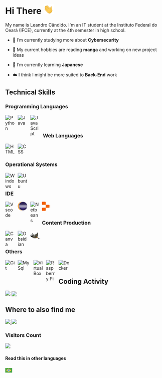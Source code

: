 # Hi There <img width="32px" src="https://github.com/marshfellow42/marshfellow42/blob/34550c857a86be40afa6b96e8cc6a3a137a6bb29/Assets/README/wave.gif" />

My name is Leandro Cândido. I'm an IT student at the Instituto Federal do Ceará (IFCE), currently at the 4th semester in high school.

- 🔭 I’m currently studying more about **Cybersecurity**

- 💬 My current hobbies are reading **manga** and working on new project ideas

- 🌱 I’m currently learning **Japanese**

- ☁️ I think I might be more suited to **Back-End** work

## Technical Skills

### Programming Languages
<img align="left" title="Python" width="30px" style="padding-right:10px;" src="https://cdn.jsdelivr.net/gh/devicons/devicon/icons/python/python-original.svg" />
<img align="left" title="Java" width="30px" style="padding-right:10px;" src="https://cdn.jsdelivr.net/gh/devicons/devicon/icons/java/java-original.svg"/>
<img align="left" title="JavaScript" width="30px" style="padding-right:10px;" src="https://cdn.jsdelivr.net/gh/devicons/devicon/icons/javascript/javascript-plain.svg" />

<br/>

#

### Web Languages
<img align="left" title="HTML" width="30px" style="padding-right:10px;" src="https://cdn.jsdelivr.net/gh/devicons/devicon/icons/html5/html5-original.svg" />
<img align="left" title="CSS" width="30px" style="padding-right:10px;" src="https://cdn.jsdelivr.net/gh/devicons/devicon/icons/css3/css3-original.svg" />

<br/>

#

### Operational Systems
<img align="left" title="Windows" width="30px" style="padding-right:10px;" src="https://cdn.jsdelivr.net/gh/devicons/devicon/icons/windows8/windows8-original.svg" />
<img align="left" title="Ubuntu" width="30px" style="padding-right:10px;" src="https://cdn.jsdelivr.net/gh/devicons/devicon/icons/ubuntu/ubuntu-plain.svg" />

<br/>

#

### IDE
<img align="left" title="Vscode" width="30px" style="padding-right:10px;" src="https://cdn.jsdelivr.net/gh/devicons/devicon/icons/vscode/vscode-original.svg" />
<img align="left" title="Eclipse" width="30px" style="padding-right:10px;" src="https://github.com/marshfellow42/marshfellow42/blob/34550c857a86be40afa6b96e8cc6a3a137a6bb29/Assets/README/NicePng_eclipse-png_2648074.png" />
<img align="left" title="Netbeans" width="27px" style="padding-right:10px;" src="https://upload.wikimedia.org/wikipedia/commons/9/98/Apache_NetBeans_Logo.svg" />
<img align="left" title="Replit" width="24px" style="padding-right:10px;" src="https://github.com/marshfellow42/marshfellow42/blob/34550c857a86be40afa6b96e8cc6a3a137a6bb29/Assets/README/replit-icon-logo-A666709FE9-seeklogo.com.png" />

<br/>

#

### Content Production
<img align="left" title="Canva" width="30px" style="padding-right:10px;" src="https://upload.wikimedia.org/wikipedia/commons/0/08/Canva_icon_2021.svg" />
<img align="left" title="Obsidian" width="30px" style="padding-right:10px;" src="https://upload.wikimedia.org/wikipedia/commons/1/10/2023_Obsidian_logo.svg" />
<img align="left" title="GIMP" width="30px" style="padding-right:10px;" src="https://github.com/marshfellow42/marshfellow42/blob/8cf9745e5cb24bb0a09be5bc2001bb1ab4a9d96c/Assets/README/The_GIMP_icon_-_gnome.svg" />

<br/>

#

### Others
<img align="left" title="Git" width="30px" style="padding-right:10px;" src="https://cdn.jsdelivr.net/gh/devicons/devicon/icons/git/git-original.svg" />
<img align="left" title="MySql" width="40px" style="padding-right:10px;" src="https://cdn.jsdelivr.net/gh/devicons/devicon/icons/mysql/mysql-original-wordmark.svg" />
<img align="left" title="VirtualBox" width="30px" style="padding-right:10px;" src="https://upload.wikimedia.org/wikipedia/commons/d/d5/Virtualbox_logo.png" />
<img align="left" title="Raspberry Pi" width="30px" style="padding-right:10px;" src="https://cdn.jsdelivr.net/gh/devicons/devicon/icons/raspberrypi/raspberrypi-original.svg" />
<img align="left" title="Docker" width="40px" style="padding-right:10px;" src="https://cdn.jsdelivr.net/gh/devicons/devicon/icons/docker/docker-original.svg" />

<br/>

#

## Coding Activity
<p><img align="left" src="https://github-readme-stats.vercel.app/api/top-langs?username=marshfellow42&show_icons=true&locale=en&layout=compact&theme=algolia&hide_border=true" /></p>

<p>&nbsp;<img align="center" src="https://github-readme-stats.vercel.app/api?username=marshfellow42&show_icons=true&locale=en&theme=algolia&hide_border=true" /></p>

## Where to also find me

<div align="left">
<a href="mailto:leandrocandido6@protonmail.com"> <img src="https://img.shields.io/badge/ProtonMail-8B89CC?style=for-the-badge&logo=protonmail&logoColor=white" style="padding-right:10px ></a> 
</div>

<div align="left">
<a href="https://leetcode.com/marshfellow42/"> <img src="https://img.shields.io/badge/LeetCode-000000?style=for-the-badge&logo=LeetCode&logoColor=#d16c06" ></a> 
</div>

### Visitors Count
![](https://komarev.com/ghpvc/?username=marshfellow42&style=flat-square)

#### Read this in other languages
<kbd>[<img title="Português" title="Português" src="https://github.com/marshfellow42/marshfellow42/blob/a049424872bfac3d66825451c1c18582998a7dc5/Assets/README/brasil.png" width="22">](Translations/README_pt-br.md)</kbd>
